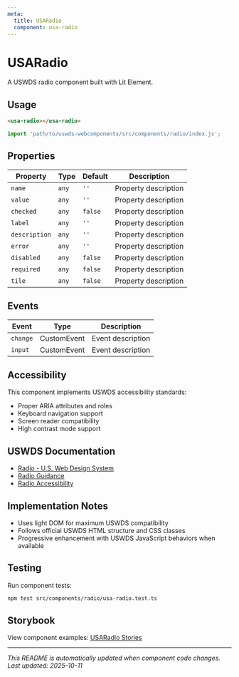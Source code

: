 ```yaml
---
meta:
  title: USARadio
  component: usa-radio
---
```


# USARadio

A USWDS radio component built with Lit Element.

## Usage

```html
<usa-radio></usa-radio>
```

```javascript
import 'path/to/uswds-webcomponents/src/components/radio/index.js';
```

## Properties

| Property | Type | Default | Description |
|----------|------|---------|-------------|
| `name` | `any` | `''` | Property description |
| `value` | `any` | `''` | Property description |
| `checked` | `any` | `false` | Property description |
| `label` | `any` | `''` | Property description |
| `description` | `any` | `''` | Property description |
| `error` | `any` | `''` | Property description |
| `disabled` | `any` | `false` | Property description |
| `required` | `any` | `false` | Property description |
| `tile` | `any` | `false` | Property description |

## Events

| Event | Type | Description |
|-------|------|-------------|
| `change` | CustomEvent | Event description |
| `input` | CustomEvent | Event description |

## Accessibility

This component implements USWDS accessibility standards:

- Proper ARIA attributes and roles
- Keyboard navigation support
- Screen reader compatibility
- High contrast mode support

## USWDS Documentation

- [Radio - U.S. Web Design System](https://designsystem.digital.gov/components/radio/)
- [Radio Guidance](https://designsystem.digital.gov/components/radio/#guidance)
- [Radio Accessibility](https://designsystem.digital.gov/components/radio/#accessibility)

## Implementation Notes

- Uses light DOM for maximum USWDS compatibility
- Follows official USWDS HTML structure and CSS classes
- Progressive enhancement with USWDS JavaScript behaviors when available

## Testing

Run component tests:

```bash
npm test src/components/radio/usa-radio.test.ts
```

## Storybook

View component examples: [USARadio Stories](http://localhost:6006/?path=/story/components-radio)

---

_This README is automatically updated when component code changes._
_Last updated: 2025-10-11_

